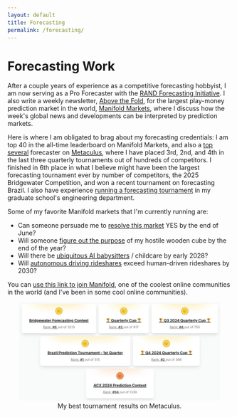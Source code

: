 ```yaml
---
layout: default
title: Forecasting
permalink: /forecasting/
---
```


# Forecasting Work

After a couple years of experience as a competitive forecasting hobbyist, I am now serving as a Pro Forecaster with the [RAND Forecasting Initiative](https://www.rand.org/global-and-emerging-risks/forecasting-initiative.html).  I also write a weekly newsletter, [Above the Fold](https://news.manifold.markets/), for the largest play-money prediction market in the world, [Manifold Markets](https://manifold.markets/), where I discuss how the week's global news and developments can be interpreted by prediction markets.

Here is where I am obligated to brag about my forecasting credentials: I am top 40 in the all-time leaderboard on Manifold Markets, and also a [top several](https://www.metaculus.com/accounts/profile/123595/) forecaster on [Metaculus](https://www.metaculus.com/), where I have placed 3rd, 2nd, and 4th in the last three quarterly tournaments out of hundreds of competitors.  I finished in 6th place in what I believe might have been the largest forecasting tournament ever by number of competitors, the 2025 Bridgewater Competition, and won a recent tournament on forecasting Brazil.  I also have experience [running a forecasting tournament](https://thebsdetector.substack.com/p/you-can-just-run-contests) in my graduate school's engineering department.

Some of my favorite Manifold markets that I'm currently running are:
- Can someone persuade me to [resolve this market](https://manifold.markets/bens/i-will-resolve-this-market-no-at-th) YES by the end of June?
- Will someone [figure out the purpose](https://manifold.markets/bens/will-someone-figure-out-what-my-now) of my hostile wooden cube by the end of the year?
- Will there be [ubiquitous AI babysitters](https://manifold.markets/bens/will-this-yudkowsky-tweet-on-ai-bab) / childcare by early 2028?
- Will [autonomous driving rideshares](https://manifold.markets/bens/will-autonomous-driving-rideshares) exceed human-driven rideshares by 2030?

You can [use this link to join Manifold](https://manifold.markets?r=YmVucw), one of the coolest online communities in the world (and I've been in some cool online communities).

<div style="text-align: center;">
  <img src="/assets/images/tournaments.png" alt="My Metaculus tournament history." style="max-width: 90%; width: 500px;">
  <figcaption>My best tournament results on Metaculus.</figcaption>
</div>

